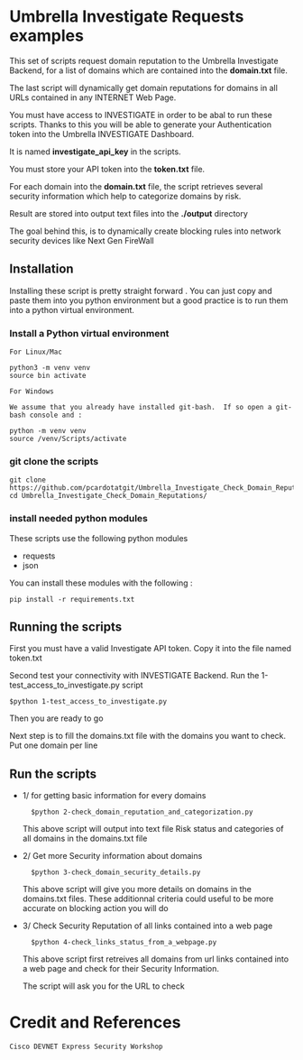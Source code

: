 # Umbrella Investigate Requests examples

This set of scripts request domain reputation to the Umbrella Investigate Backend, for a list of domains which are contained into the <b>domain.txt</b> file.

The last script will dynamically get domain reputations for domains in all URLs contained in any INTERNET Web Page.

You must have access to INVESTIGATE in order to be abal to run these scripts.  Thanks to this you will be able to generate your Authentication token into the Umbrella INVESTIGATE Dashboard.

It is named  **investigate_api_key** in the scripts.

You must store your API token into the **token.txt** file.

For each domain into the <b>domain.txt</b> file, the script retrieves several security information which help to categorize domains by risk.

Result are stored into output text files into the **./output** directory

The goal behind this, is to dynamically create blocking rules into network security devices like Next Gen FireWall

## Installation

Installing these script is pretty straight forward . You can just copy and paste them into you python environment but a good practice is to run them into a python virtual environment.

### Install a Python virtual environment

	For Linux/Mac 

	python3 -m venv venv
	source bin activate

	For Windows 
	
	We assume that you already have installed git-bash.  If so open a git-bash console and :

	python -m venv venv
	source /venv/Scripts/activate

### git clone the scripts

	git clone https://github.com/pcardotatgit/Umbrella_Investigate_Check_Domain_Reputations.git
	cd Umbrella_Investigate_Check_Domain_Reputations/
	
### install needed python modules

These scripts use the following python modules

- requests
- json

You can install these modules with the following :

	pip install -r requirements.txt
	
## Running the scripts

First you must have a valid Investigate API token.  Copy it into the file named token.txt

Second test your connectivity with INVESTIGATE Backend.  Run the 1-test_access_to_investigate.py script

	$python 1-test_access_to_investigate.py
	
Then you are ready to go

Next step is to fill the domains.txt file with the domains you want to check. Put one domain per line

## Run the scripts

- 1/ for getting basic information for every domains


		$python 2-check_domain_reputation_and_categorization.py
	
	This above script will output into text file Risk status and categories of all domains in the domains.txt file
	
- 2/ Get more Security information about domains

		$python 3-check_domain_security_details.py
	
	This above script will give you more details on domains in the domains.txt files. These additionnal criteria could useful to be more accurate on blocking action you will do
	
- 3/ Check Security Reputation of all links contained into a web page

		$python 4-check_links_status_from_a_webpage.py
	
	This above script first retreives all domains from url links contained into a web page and check for their Security Information.
	
	The script will ask you for the URL to check

# Credit and References

	Cisco DEVNET Express Security Workshop
	
